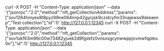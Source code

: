 curl -X POST -H "Content-Type: application/json" --data '{"jsonrpc":"2.0","method":"nft_getCollectionAddress","params":["sov1264hmyes8t8pyz99ne064nnp42gycjsk9czstcyfm33najewss9skeaenp","Test collection"],"id":1}' http://127.0.0.1:12345
curl -X POST -H "Content-Type: application/json" --data '{"jsonrpc":"2.0","method":"nft_getCollection","params":["sov1ukf63m99c00w73482yjuek2d9fgxkfz0vnsxsgcynwwppjxvmwfqpleu0n"],"id":1}' http://127.0.0.1:12345
